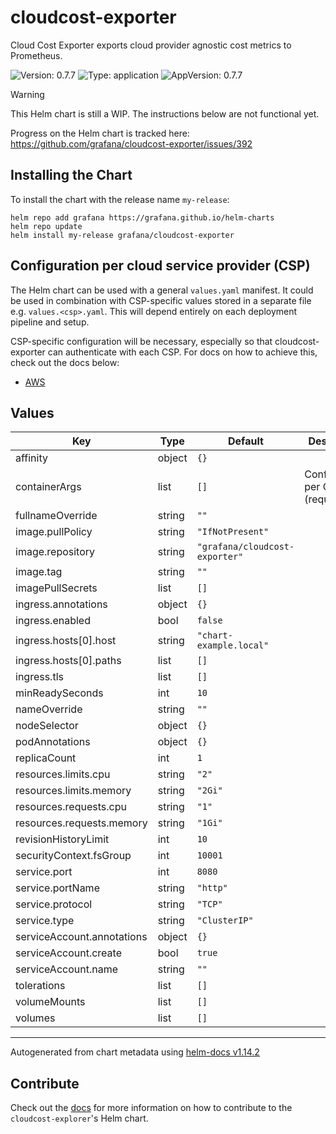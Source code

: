 # cloudcost-exporter

Cloud Cost Exporter exports cloud provider agnostic cost metrics to Prometheus.

![Version: 0.7.7](https://img.shields.io/badge/Version-0.7.7-informational?style=flat-square) ![Type: application](https://img.shields.io/badge/Type-application-informational?style=flat-square) ![AppVersion: 0.7.7](https://img.shields.io/badge/AppVersion-0.7.7-informational?style=flat-square)

> [!WARNING]
> This Helm chart is still a WIP.
> The instructions below are not functional yet.
>
> Progress on the Helm chart is tracked here: https://github.com/grafana/cloudcost-exporter/issues/392

## Installing the Chart

To install the chart with the release name `my-release`:

```console
helm repo add grafana https://grafana.github.io/helm-charts
helm repo update
helm install my-release grafana/cloudcost-exporter
```

## Configuration per cloud service provider (CSP)

The Helm chart can be used with a general `values.yaml` manifest.
It could be used in combination with CSP-specific values stored in a separate file e.g. `values.<csp>.yaml`.
This will depend entirely on each deployment pipeline and setup.

CSP-specific configuration will be necessary, especially so that cloudcost-exporter can authenticate with each CSP.
For docs on how to achieve this, check out the docs below:
* [AWS](https://github.com/grafana/cloudcost-exporter/tree/main/docs/deploying/aws)

## Values

| Key | Type | Default | Description |
|-----|------|---------|-------------|
| affinity | object | `{}` |  |
| containerArgs | list | `[]` | Configuration per CSP (required) |
| fullnameOverride | string | `""` |  |
| image.pullPolicy | string | `"IfNotPresent"` |  |
| image.repository | string | `"grafana/cloudcost-exporter"` |  |
| image.tag | string | `""` |  |
| imagePullSecrets | list | `[]` |  |
| ingress.annotations | object | `{}` |  |
| ingress.enabled | bool | `false` |  |
| ingress.hosts[0].host | string | `"chart-example.local"` |  |
| ingress.hosts[0].paths | list | `[]` |  |
| ingress.tls | list | `[]` |  |
| minReadySeconds | int | `10` |  |
| nameOverride | string | `""` |  |
| nodeSelector | object | `{}` |  |
| podAnnotations | object | `{}` |  |
| replicaCount | int | `1` |  |
| resources.limits.cpu | string | `"2"` |  |
| resources.limits.memory | string | `"2Gi"` |  |
| resources.requests.cpu | string | `"1"` |  |
| resources.requests.memory | string | `"1Gi"` |  |
| revisionHistoryLimit | int | `10` |  |
| securityContext.fsGroup | int | `10001` |  |
| service.port | int | `8080` |  |
| service.portName | string | `"http"` |  |
| service.protocol | string | `"TCP"` |  |
| service.type | string | `"ClusterIP"` |  |
| serviceAccount.annotations | object | `{}` |  |
| serviceAccount.create | bool | `true` |  |
| serviceAccount.name | string | `""` |  |
| tolerations | list | `[]` |  |
| volumeMounts | list | `[]` |  |
| volumes | list | `[]` |  |

----------------------------------------------
Autogenerated from chart metadata using [helm-docs v1.14.2](https://github.com/norwoodj/helm-docs/releases/v1.14.2)

## Contribute

Check out the [docs](../../../docs/contribute/releases.md#helm-chart) for more information on how to contribute to the `cloudcost-explorer`'s Helm chart.
